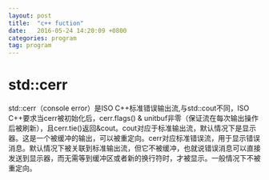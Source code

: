 ```yaml
---
layout: post
title:  "c++ fuction"
date:   2016-05-24 14:20:09 +0800
categories: program
tag: program
---
```


# std::cerr
std::cerr（console error）是ISO C++标准错误输出流,与std::cout不同，ISO C++要求当cerr被初始化后，cerr.flags() & unitbuf非零（保证流在每次输出操作后被刷新），且cerr.tie()返回&cout。cout对应于标准输出流，默认情况下是显示器。这是一个被缓冲的输出，可以被重定向。cerr对应标准错误流，用于显示错误消息。默认情况下被关联到标准输出流，但它不被缓冲，也就说错误消息可以直接发送到显示器，而无需等到缓冲区或者新的换行符时，才被显示。一般情况下不被重定向。

